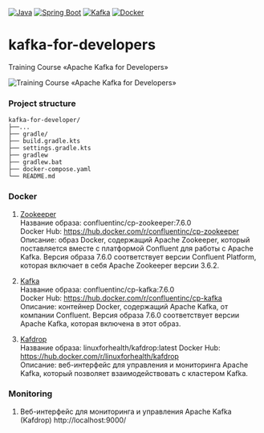 [![Java](https://img.shields.io/badge/Java-E43222??style=for-the-badge&logo=openjdk&logoColor=FFFFFF)](https://www.java.com/)
[![Spring Boot](https://img.shields.io/badge/Spring_Boot-FFFFFF??style=for-the-badge&logo=Spring)](https://spring.io/projects/spring-boot/)
[![Kafka](https://img.shields.io/badge/Kafka-000000??style=for-the-badge&logo=apachekafka)](https://kafka.apache.org/)
[![Docker](https://img.shields.io/badge/Docker-0E2B62??style=for-the-badge&logo=Docker&logoColor=FFFFFF)](https://www.docker.com/)
# kafka-for-developers
Training Course «Apache Kafka for Developers»

<img src="https://i.postimg.cc/3xsw3Jdh/kafka-cover.png" alt="Training Course «Apache Kafka for Developers»" />

### Project structure
```
kafka-for-developer/
├──...
├── gradle/
├── build.gradle.kts
├── settings.gradle.kts
├── gradlew
├── gradlew.bat
├── docker-compose.yaml
└── README.md
```

### Docker

1. [Zookeeper](https://zookeeper.apache.org/)  
   Название образа: confluentinc/cp-zookeeper:7.6.0  
   Docker Hub: https://hub.docker.com/r/confluentinc/cp-zookeeper  
   Описание: образ Docker, содержащий Apache Zookeeper, который поставляется вместе с платформой Confluent для работы с Apache Kafka.
   Версия образа 7.6.0 соответствует версии Confluent Platform, которая включает в себя Apache Zookeeper версии 3.6.2.


2. [Kafka](https://kafka.apache.org/)  
   Название образа: confluentinc/cp-kafka:7.6.0  
   Docker Hub: https://hub.docker.com/r/confluentinc/cp-kafka  
   Описание: контейнер Docker, содержащий Apache Kafka, от компании Confluent. Версия образа 7.6.0 соответствует версии
   Apache Kafka, которая включена в этот образ.


3. [Kafdrop](https://github.com/obsidiandynamics/kafdrop)  
   Название образа: linuxforhealth/kafdrop:latest
   Docker Hub: https://hub.docker.com/r/linuxforhealth/kafdrop  
   Описание: веб-интерфейс для управления и мониторинга Apache Kafka, который позволяет взаимодействовать с кластером Kafka.




### Monitoring


1. Веб-интерфейс для мониторинга и управления Apache Kafka (Kafdrop) http://localhost:9000/


